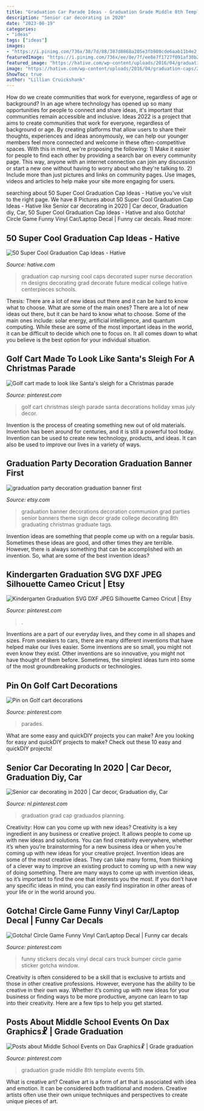 ```yaml
---
title: "Graduation Car Parade Ideas - Graduation Grade Middle 8th Template Events 5th"
description: "Senior car decorating in 2020"
date: "2023-08-19"
categories:
- "ideas"
tags: ["ideas"]
images:
- "https://i.pinimg.com/736x/38/7d/88/387d8868a205e3fb980cde6aab11b4e2.jpg"
featuredImage: "https://i.pinimg.com/736x/ee/8e/7f/ee8e7f1727f091af30b225899a31b39d.jpg"
featured_image: "https://hative.com/wp-content/uploads/2016/04/graduation-caps/23-super-cool-graduation-cap-ideas.jpg"
image: "https://hative.com/wp-content/uploads/2016/04/graduation-caps/23-super-cool-graduation-cap-ideas.jpg"
ShowToc: true
author: "Lillian Cruickshank"
---
```



How do we create communities that work for everyone, regardless of age or background?
In an age where technology has opened up so many opportunities for people to connect and share ideas, it's important that communities remain accessible and inclusive. Ideas 2022 is a project that aims to create communities that work for everyone, regardless of background or age. By creating platforms that allow users to share their thoughts, experiences and ideas anonymously, we can help our younger members feel more connected and welcome in these often-competitive spaces. With this in mind, we're proposing the following: 1) Make it easier for people to find each other by providing a search bar on every community page. This way, anyone with an internet connection can join any discussion or start a new one without having to worry about who they're talking to. 2) Include more than just pictures and links on community pages. Use images, videos and articles to help make your site more engaging for users.

	

		
searching about 50 Super Cool Graduation Cap Ideas - Hative you've visit to the right page. We have 8 Pictures about 50 Super Cool Graduation Cap Ideas - Hative like Senior car decorating in 2020 | Car decor, Graduation diy, Car, 50 Super Cool Graduation Cap Ideas - Hative and also Gotcha! Circle Game Funny Vinyl Car/Laptop Decal | Funny car decals. Read more:
		
    
## 50 Super Cool Graduation Cap Ideas - Hative

<img loading=lazy src="https://hative.com/wp-content/uploads/2016/04/graduation-caps/23-super-cool-graduation-cap-ideas.jpg" onerror="this.onerror=null;this.src='https://tse3.mm.bing.net/th?id=OIP.-1jpx8tE1K5tl1JOmy5_OgHaNL&amp;pid=15.1';" alt="50 Super Cool Graduation Cap Ideas - Hative">

_Source: hative.com_

>graduation cap nursing cool caps decorated super nurse decoration rn designs decorating grad decorate future medical college hative centerpieces schools. 

	

Thesis: There are a lot of new ideas out there and it can be hard to know what to choose. What are some of the main ones?
There are a lot of new ideas out there, but it can be hard to know what to choose. Some of the main ones include: solar energy, artificial intelligence, and quantum computing. While these are some of the most important ideas in the world, it can be difficult to decide which one to focus on. It all comes down to what you believe is the best option for your individual situation.

    
## Golf Cart Made To Look Like Santa&#039;s Sleigh For A Christmas Parade

<img loading=lazy src="https://i.pinimg.com/originals/cd/86/bf/cd86bf7fdb73b21489ab95a3d9e3fb91.jpg" onerror="this.onerror=null;this.src='https://tse1.mm.bing.net/th?id=OIP.ZMXpa23M3rA1caL-45znswHaGY&amp;pid=15.1';" alt="Golf cart made to look like Santa&#039;s sleigh for a Christmas parade">

_Source: pinterest.com_

>golf cart christmas sleigh parade santa decorations holiday xmas july decor. 

	

Invention is the process of creating something new out of old materials. Invention has been around for centuries, and it is still a powerful tool today. Invention can be used to create new technology, products, and ideas. It can also be used to improve our lives in a variety of ways.

    
## Graduation Party Decoration Graduation Banner First

<img loading=lazy src="https://img0.etsystatic.com/016/0/5403052/il_570xN.450616798_eoul.jpg" onerror="this.onerror=null;this.src='https://tse1.mm.bing.net/th?id=OIP.FgXBZXy9zohwKDq_cnwMlQHaFj&amp;pid=15.1';" alt="graduation party decoration graduation banner first">

_Source: etsy.com_

>graduation banner decorations decoration communion grad parties senior banners theme sign decor grade college decorating 8th graduating christmas graduate tags. 

	

Invention ideas are something that people come up with on a regular basis. Sometimes these ideas are good, and other times they are terrible. However, there is always something that can be accomplished with an invention. So, what are some of the best invention ideas?

    
## Kindergarten Graduation SVG DXF JPEG Silhouette Cameo Cricut | Etsy

<img loading=lazy src="https://i.pinimg.com/736x/38/7d/88/387d8868a205e3fb980cde6aab11b4e2.jpg" onerror="this.onerror=null;this.src='https://tse3.mm.bing.net/th?id=OIP.Ze8EiM3OS_vULhjTfE-QGAHaFV&amp;pid=15.1';" alt="Kindergarten Graduation SVG DXF JPEG Silhouette Cameo Cricut | Etsy">

_Source: pinterest.com_

>. 

	

Inventions are a part of our everyday lives, and they come in all shapes and sizes. From sneakers to cars, there are many different inventions that have helped make our lives easier. Some inventions are so small, you might not even know they exist. Other inventions are so innovative, you might not have thought of them before. Sometimes, the simplest ideas turn into some of the most groundbreaking products or technologies.

    
## Pin On Golf Cart Decorations

<img loading=lazy src="https://i.pinimg.com/736x/f0/30/be/f030beeaa3d491772446ed0296edb522.jpg" onerror="this.onerror=null;this.src='https://tse2.mm.bing.net/th?id=OIP.q0NwQb2bTYykFdYscAKtrwHaJ4&amp;pid=15.1';" alt="Pin on Golf cart decorations">

_Source: pinterest.com_

>parades. 

	

What are some easy and quickDIY projects you can make?
Are you looking for easy and quickDIY projects to make? Check out these 10 easy and quickDIY projects!

    
## Senior Car Decorating In 2020 | Car Decor, Graduation Diy, Car

<img loading=lazy src="https://i.pinimg.com/736x/93/8c/e8/938ce84c3b50ab7a31b5da6542fe8d62.jpg" onerror="this.onerror=null;this.src='https://tse2.mm.bing.net/th?id=OIP.TDn2nLPYV7PNGHLYqbp8IwHaI2&amp;pid=15.1';" alt="Senior car decorating in 2020 | Car decor, Graduation diy, Car">

_Source: nl.pinterest.com_

>graduation grad cap graduados planning. 

	

Creativity: How can you come up with new ideas?
Creativity is a key ingredient in any business or creative project. It allows people to come up with new ideas and solutions. You can find creativity everywhere, whether it’s when you’re brainstorming for a new business idea or when you’re coming up with new ideas for your creative project.
Invention ideas are some of the most creative ideas. They can take many forms, from thinking of a clever way to improve an existing product to coming up with a new way of doing something. There are many ways to come up with invention ideas, so it’s important to find the one that interests you the most. If you don’t have any specific ideas in mind, you can easily find inspiration in other areas of your life or in the world around you.

    
## Gotcha! Circle Game Funny Vinyl Car/Laptop Decal | Funny Car Decals

<img loading=lazy src="https://i.pinimg.com/736x/ee/8e/7f/ee8e7f1727f091af30b225899a31b39d.jpg" onerror="this.onerror=null;this.src='https://tse1.mm.bing.net/th?id=OIP.RpvqcA90iaOpcUgiqdy0EQHaHZ&amp;pid=15.1';" alt="Gotcha! Circle Game Funny Vinyl Car/Laptop Decal | Funny car decals">

_Source: pinterest.com_

>funny stickers decals vinyl decal cars truck bumper circle game sticker gotcha window. 

	

Creativity is often considered to be a skill that is exclusive to artists and those in other creative professions. However, everyone has the ability to be creative in their own way. Whether it’s coming up with new ideas for your business or finding ways to be more productive, anyone can learn to tap into their creativity. Here are a few tips to help you get started.

    
## Posts About Middle School Events On Dax Graphics☧ | Grade Graduation

<img loading=lazy src="https://i.pinimg.com/736x/d4/5b/fd/d45bfdfe24cb0f729bfc36d0e6de678c--th-grade-graduation-school-events.jpg" onerror="this.onerror=null;this.src='https://tse1.mm.bing.net/th?id=OIP.tfOKVCnDhtiJy276-yTErAHaKe&amp;pid=15.1';" alt="Posts about Middle School Events on Dax Graphics☧ | Grade graduation">

_Source: pinterest.com_

>graduation grade middle 8th template events 5th. 

	

What is creative art?
Creative art is a form of art that is associated with idea and emotion. It can be considered both traditional and modern. Creative artists often use their own unique techniques and perspectives to create unique pieces of art.

